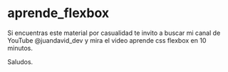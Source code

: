 # aprende_flexbox

 Si encuentras este material por casualidad te invito a buscar mi canal de YouTube @juandavid_dev y mira el video aprende css flexbox en 10 minutos.

 Saludos.